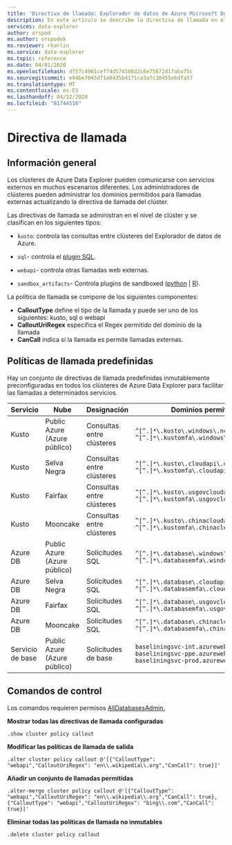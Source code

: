 ```yaml
---
title: 'Directiva de llamada: Explorador de datos de Azure Microsoft Docs'
description: En este artículo se describe la directiva de llamada en el Explorador de datos de Azure.
services: data-explorer
author: orspod
ms.author: orspodek
ms.reviewer: rkarlin
ms.service: data-explorer
ms.topic: reference
ms.date: 04/01/2020
ms.openlocfilehash: df57c4901cef74d574108d2c6e75672d1faba75c
ms.sourcegitcommit: e94be7045d71a0435b4171ca3a7c30455e6dfa57
ms.translationtype: MT
ms.contentlocale: es-ES
ms.lasthandoff: 04/22/2020
ms.locfileid: "81744516"
---
```

# <a name="callout-policy"></a>Directiva de llamada

## <a name="overview"></a>Información general

Los clústeres de Azure Data Explorer pueden comunicarse con servicios externos en muchos escenarios diferentes.
Los administradores de clústeres pueden administrar los dominios permitidos para llamadas externas actualizando la directiva de llamada del clúster.

Las directivas de llamada se administran en el nivel de clúster y se clasifican en los siguientes tipos:
* `kusto`: controla las consultas entre clústeres del Explorador de datos de Azure.
* `sql`- controla el [plugin SQL](../query/sqlrequestplugin.md).


* `webapi`- controla otras llamadas web externas.
* `sandbox_artifacts`- Controla plugins de sandboxed ([python](../query/pythonplugin.md) | [R](../query/rplugin.md)).

La política de llamada se compone de los siguientes componentes:
* **CalloutType** define el tipo de la llamada y puede ser uno de los siguientes: kusto, sql o webapi
* **CalloutUriRegex** especifica el Regex permitido del dominio de la llamada
* **CanCall** indica si la llamada es permite llamadas externas.

## <a name="predefined-callout-policies"></a>Políticas de llamada predefinidas

Hay un conjunto de directivas de llamada predefinidas inmutablemente preconfiguradas en todos los clústeres de Azure Data Explorer para facilitar las llamadas a determinados servicios.

|Servicio      |Nube        |Designación  |Dominios permitidos |
|-------------|-------------|-------------|-------------|
|Kusto |Public Azure (Azure público) |Consultas entre clústeres |`^[^.]*\.kusto\.windows\.net$` <br> `^[^.]*\.kustomfa\.windows\.net$` |
|Kusto |Selva Negra |Consultas entre clústeres |`^[^.]*\.kusto\.cloudapi\.de$` <br> `^[^.]*\.kustomfa\.cloudapi\.de$` |
|Kusto |Fairfax |Consultas entre clústeres |`^[^.]*\.kusto\.usgovcloudapi\.net$` <br> `^[^.]*\.kustomfa\.usgovcloudapi\.net$` |
|Kusto |Mooncake |Consultas entre clústeres |`^[^.]*\.kusto\.chinacloudapi\.cn$` <br> `^[^.]*\.kustomfa\.chinacloudapi\.cn$` |
|Azure DB |Public Azure (Azure público) |Solicitudes SQL |`^[^.]*\.database\.windows\.net$` <br> `^[^.]*\.databasemfa\.windows\.net$` |
|Azure DB |Selva Negra |Solicitudes SQL |`^[^.]*\.database\.cloudapi\.de$` <br> `^[^.]*\.databasemfa\.cloudapi\.de$` |
|Azure DB |Fairfax |Solicitudes SQL |`^[^.]*\.database\.usgovcloudapi\.net$` <br> `^[^.]*\.databasemfa\.usgovcloudapi\.net$` |
|Azure DB |Mooncake |Solicitudes SQL |`^[^.]*\.database\.chinacloudapi\.cn$` <br> `^[^.]*\.databasemfa\.chinacloudapi\.cn$` |
|Servicio de base |Public Azure (Azure público) |Solicitudes de base |`baseliningsvc-int.azurewebsites.net` <br> `baseliningsvc-ppe.azurewebsites.net` <br> `baseliningsvc-prod.azurewebsites.net` |


## <a name="control-commands"></a>Comandos de control

Los comandos requieren permisos [AllDatabasesAdmin.](access-control/role-based-authorization.md)

**Mostrar todas las directivas de llamada configuradas**

```kusto
.show cluster policy callout
```

**Modificar las políticas de llamada de salida**

```kusto
.alter cluster policy callout @'[{"CalloutType": "webapi","CalloutUriRegex": "en\\.wikipedia\\.org","CanCall": true}]'
```

**Añadir un conjunto de llamadas permitidas**

```kusto
.alter-merge cluster policy callout @'[{"CalloutType": "webapi","CalloutUriRegex": "en\\.wikipedia\\.org","CanCall": true}, {"CalloutType": "webapi","CalloutUriRegex": "bing\\.com","CanCall": true}]'
```

**Eliminar todas las políticas de llamada no inmutables**

```kusto
.delete cluster policy callout
```
